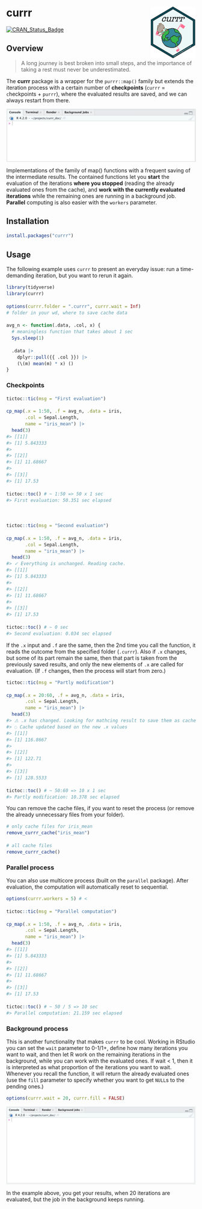 
# currr <img src="https://raw.githubusercontent.com/MarcellGranat/marcellgranat-website/main/static/currr/logo.png" align="right" width="120px" />

<!-- badges: start -->

[![CRAN_Status_Badge](https://www.r-pkg.org/badges/version/currr)](https://cran.r-project.org/package=currr)
<!-- badges: end -->

## Overview

> A long journey is best broken into small steps, and the importance of
> taking a rest must never be underestimated.

The **currr** package is a wrapper for the `purrr::map()` family but
extends the iteration process with a certain number of **checkpoints**
(`currr` = `c`heckpoints + `purrr`), where the evaluated results are
saved, and we can always restart from there.

<img src="https://raw.githubusercontent.com/MarcellGranat/marcellgranat-website/main/static/currr/example.gif" align="center" />

Implementations of the family of map() functions with a frequent saving
of the intermediate results. The contained functions let you **start**
the evaluation of the iterations **where you stopped** (reading the
already evaluated ones from the cache), and **work with the currently
evaluated iterations** while the remaining ones are running in a
background job. **Parallel** computing is also easier with the `workers`
parameter.

## Installation

``` r
install.packages("currr")
```

## Usage

The following example uses `currr` to present an everyday issue: run a
time-demanding iteration, but you want to rerun it again.

``` r
library(tidyverse)
library(currr)

options(currr.folder = ".currr", currr.wait = Inf)
# folder in your wd, where to save cache data

avg_n <- function(.data, .col, x) {
  # meaningless function that takes about 1 sec
  Sys.sleep(1)
  
  .data |>
    dplyr::pull({{ .col }}) |>
    (\(m) mean(m) * x) ()
}
```

### Checkpoints

``` r
tictoc::tic(msg = "First evaluation")

cp_map(.x = 1:50, .f = avg_n, .data = iris, 
       .col = Sepal.Length, 
       name = "iris_mean") |> 
  head(3)
#> [[1]]
#> [1] 5.843333
#> 
#> [[2]]
#> [1] 11.68667
#> 
#> [[3]]
#> [1] 17.53

tictoc::toc() # ~ 1:50 => 50 x 1 sec
#> First evaluation: 50.351 sec elapsed



tictoc::tic(msg = "Second evaluation")

cp_map(.x = 1:50, .f = avg_n, .data = iris, 
       .col = Sepal.Length, 
       name = "iris_mean") |> 
  head(3)
#> ✓ Everything is unchanged. Reading cache.
#> [[1]]
#> [1] 5.843333
#> 
#> [[2]]
#> [1] 11.68667
#> 
#> [[3]]
#> [1] 17.53

tictoc::toc() # ~ 0 sec
#> Second evaluation: 0.034 sec elapsed
```

If the `.x` input and `.f` are the same, then the 2nd time you call the
function, it reads the outcome from the specified folder (`.currr`).
Also if `.x` changes, but some of its part remain the same, then that
part is taken from the previously saved results, and only the new
elements of `.x` are called for evaluation. (If `.f` changes, then the
process will start from zero.)

``` r
tictoc::tic(msg = "Partly modification")

cp_map(.x = 20:60, .f = avg_n, .data = iris, 
       .col = Sepal.Length, 
       name = "iris_mean") |> 
  head(3)
#> ⚠ .x has changed. Looking for mathcing result to save them as cache
#> ◌ Cache updated based on the new .x values
#> [[1]]
#> [1] 116.8667
#> 
#> [[2]]
#> [1] 122.71
#> 
#> [[3]]
#> [1] 128.5533

tictoc::toc() # ~ 50:60 => 10 x 1 sec
#> Partly modification: 10.378 sec elapsed
```

You can remove the cache files, if you want to reset the process (or
remove the already unnecessary files from your folder).

``` r
# only cache files for iris_mean
remove_currr_cache("iris_mean")

# all cache files
remove_currr_cache()
```

### Parallel process

You can also use multicore process (built on the `parallel` package).
After evaluation, the computation will automatically reset to
sequential.

``` r
options(currr.workers = 5) # <

tictoc::tic(msg = "Parallel computation")

cp_map(.x = 1:50, .f = avg_n, .data = iris, 
       .col = Sepal.Length, 
       name = "iris_mean") |> 
  head(3)
#> [[1]]
#> [1] 5.843333
#> 
#> [[2]]
#> [1] 11.68667
#> 
#> [[3]]
#> [1] 17.53

tictoc::toc() # ~ 50 / 5 => 10 sec
#> Parallel computation: 21.159 sec elapsed
```

### Background process

This is another functionality that makes `currr` to be cool. Working in
RStudio you can set the `wait` parameter to 0-1/1+, define how many
iterations you want to wait, and then let R work on the remaining
iterations in the background, while you can work with the evaluated
ones. If wait \< 1, then it is interpreted as what proportion of the
iterations you want to wait. Whenever you recall the function, it will
return the already evaluated ones (use the `fill` parameter to specify
whether you want to get `NULL`s to the pending ones.)

``` r
options(currr.wait = 20, currr.fill = FALSE)
```

<img src="https://raw.githubusercontent.com/MarcellGranat/marcellgranat-website/main/static/currr/example2.gif" align="center" />

In the example above, you get your results, when 20 iterations are
evaluated, but the job in the background keeps running.
